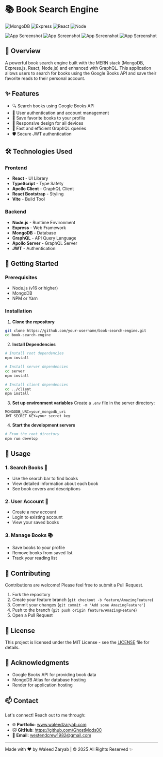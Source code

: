 # 📚 Book Search Engine

![MongoDB](https://img.shields.io/badge/MongoDB-4.4-green)
![Express](https://img.shields.io/badge/Express-4.17-blue)
![React](https://img.shields.io/badge/React-18.2-blue)
![Node](https://img.shields.io/badge/Node-16.0-green)

![App Screenshot](https://i.imgur.com/Qw7Tj9g.png)
![App Screenshot](https://i.imgur.com/upqoFTb.png)
![App Screenshot](https://i.imgur.com/eCygc8d.png)
![App Screenshot](https://i.imgur.com/CA8uOZI.png)



## 🌟 Overview

A powerful book search engine built with the MERN stack (MongoDB, Express.js, React, Node.js) and enhanced with GraphQL. This application allows users to search for books using the Google Books API and save their favorite reads to their personal account.

## ✨ Features

* 🔍 Search books using Google Books API
* 👤 User authentication and account management
* 💾 Save favorite books to your profile
* 📱 Responsive design for all devices
* 🚀 Fast and efficient GraphQL queries
* 🛡️ Secure JWT authentication

## 🛠️ Technologies Used

### Frontend
* **React** - UI Library
* **TypeScript** - Type Safety
* **Apollo Client** - GraphQL Client
* **React Bootstrap** - Styling
* **Vite** - Build Tool

### Backend
* **Node.js** - Runtime Environment
* **Express** - Web Framework
* **MongoDB** - Database
* **GraphQL** - API Query Language
* **Apollo Server** - GraphQL Server
* **JWT** - Authentication

## 🚀 Getting Started

### Prerequisites
* Node.js (v16 or higher)
* MongoDB
* NPM or Yarn

### Installation

1. **Clone the repository**
```bash
git clone https://github.com/your-username/book-search-engine.git
cd book-search-engine
```

2. **Install Dependencies**
```bash
# Install root dependencies
npm install

# Install server dependencies
cd server
npm install

# Install client dependencies
cd ../client
npm install
```

3. **Set up environment variables**
Create a `.env` file in the server directory:
```env
MONGODB_URI=your_mongodb_uri
JWT_SECRET_KEY=your_secret_key
```

4. **Start the development servers**
```bash
# From the root directory
npm run develop
```

## 🎯 Usage

### 1. **Search Books** 📖
* Use the search bar to find books
* View detailed information about each book
* See book covers and descriptions

### 2. **User Account** 👤
* Create a new account
* Login to existing account
* View your saved books

### 3. **Manage Books** 📚
* Save books to your profile
* Remove books from saved list
* Track your reading list


## 🤝 Contributing

Contributions are welcome! Please feel free to submit a Pull Request.

1. Fork the repository
2. Create your feature branch (`git checkout -b feature/AmazingFeature`)
3. Commit your changes (`git commit -m 'Add some AmazingFeature'`)
4. Push to the branch (`git push origin feature/AmazingFeature`)
5. Open a Pull Request

## 📄 License

This project is licensed under the MIT License - see the [LICENSE](LICENSE) file for details.

## 👏 Acknowledgments

* Google Books API for providing book data
* MongoDB Atlas for database hosting
* Render for application hosting

## 📫 Contact

Let's connect! Reach out to me through:

- 🌐 **Portfolio**: www.waleedzaryab.com
- 🐱 **GitHub**: https://github.com/GhostMods00
- 📧 **Email**: westendcrew1982@gmail.com

---

Made with ❤️ by Waleed Zaryab | © 2025 All Rights Reserved ✨
